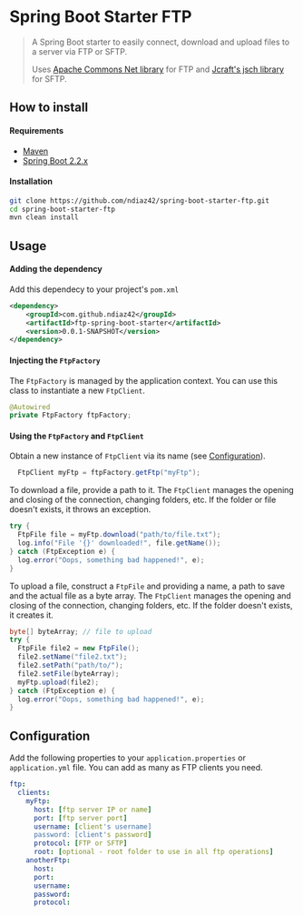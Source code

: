 # Spring Boot Starter FTP
> A Spring Boot starter to easily connect, download and upload files to a server via FTP or SFTP.
>
> Uses [Apache Commons Net library](https://commons.apache.org/proper/commons-net/) for FTP and [Jcraft's jsch library](http://www.jcraft.com/jsch/) for SFTP.

## How to install

#### Requirements

- [Maven](https://maven.apache.org/download.cgi)
- [Spring Boot 2.2.x](https://spring.io/projects/spring-boot)

#### Installation

```bash
git clone https://github.com/ndiaz42/spring-boot-starter-ftp.git
cd spring-boot-starter-ftp
mvn clean install
```

## Usage

#### Adding the dependency
Add this dependecy to your project's `pom.xml`
```xml
<dependency>
    <groupId>com.github.ndiaz42</groupId>
    <artifactId>ftp-spring-boot-starter</artifactId>
    <version>0.0.1-SNAPSHOT</version>
</dependency>
```

#### Injecting the `FtpFactory`
The `FtpFactory` is managed by the application context. You can use this class to instantiate a new `FtpClient`. 
```java
@Autowired
private FtpFactory ftpFactory;
```

#### Using the `FtpFactory` and `FtpClient`

Obtain a new instance of `FtpClient` via its name (see [Configuration](#Configuration)).

```java
  FtpClient myFtp = ftpFactory.getFtp("myFtp");
```

To download a file, provide a path to it. The `FtpClient` manages the opening and closing of the connection, changing
folders, etc. If the folder or file doesn't exists, it throws an exception.

```java
try {
  FtpFile file = myFtp.download("path/to/file.txt");
  log.info("File '{}' downloaded!", file.getName());
} catch (FtpException e) {
  log.error("Oops, something bad happened!", e);
}
```

To upload a file, construct a `FtpFile` and providing a name, a path to save and the actual file as a byte array. 
The `FtpClient` manages the opening and closing of the connection, changing folders, etc. 
If the folder doesn't exists, it creates it.

```java
byte[] byteArray; // file to upload
try {
  FtpFile file2 = new FtpFile();
  file2.setName("file2.txt");
  file2.setPath("path/to/");
  file2.setFile(byteArray);
  myFtp.upload(file2);
} catch (FtpException e) {
  log.error("Oops, something bad happened!", e);
}
```

## Configuration

Add the following properties to your `application.properties` or `application.yml` file.
You can add as many as FTP clients you need.

```yaml
ftp:
  clients:
    myFtp:
      host: [ftp server IP or name]
      port: [ftp server port]
      username: [client's username]
      password: [client's password]
      protocol: [FTP or SFTP]
      root: [optional - root folder to use in all ftp operations]
    anotherFtp:
      host: 
      port: 
      username: 
      password: 
      protocol: 
```
